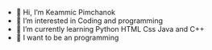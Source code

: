 - 👋 Hi, I’m Keammic Pimchanok
- 👀 I’m interested in Coding and programming
- 🌱 I’m currently learning Python HTML Css Java and C++
- 💞️ I want to be an programming

<!---
komahcmiP759/komahcmiP759 is a ✨ special ✨ repository because its `README.md` (this file) appears on your GitHub profile.
You can click the Preview link to take a look at your changes.
--->
